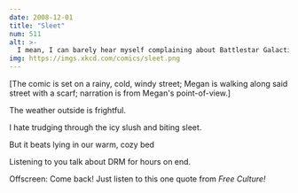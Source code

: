 ```yaml
---
date: 2008-12-01
title: "Sleet"
num: 511
alt: >-
  I mean, I can barely hear myself complaining about Battlestar Galactica.
img: https://imgs.xkcd.com/comics/sleet.png
---
```

[The comic is set on a rainy, cold, windy street; Megan is walking along said street with a scarf; narration is from Megan's point-of-view.]

The weather outside is frightful.

I hate trudging through the icy slush and biting sleet.

But it beats lying in our warm, cozy bed

Listening to you talk about DRM for hours on end.

Offscreen: Come back! Just listen to this one quote from *Free Culture!*